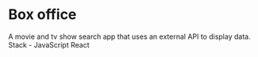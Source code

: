 # Box office

A movie and tv show search app that uses an external API to display data.
Stack -
JavaScript
React


